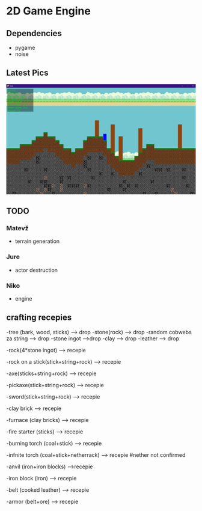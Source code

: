 # 2D Game Engine

## Dependencies

- pygame
- noise

## Latest Pics

![image](docs/images/image.png)

## TODO

### Matevž

- terrain generation

### Jure

- actor destruction

### Niko

- engine

## crafting recepies

-tree (bark, wood, sticks) --> drop
-stone(rock) --> drop
-random cobwebs za string --> drop
-stone ingot -->drop
-clay --> drop
-leather --> drop

-rock(4*stone ingot) --> recepie

-rock on a stick(stick+string+rock) --> recepie

-axe(sticks+string+rock) --> recepie

-pickaxe(stick+string+rock) --> recepie

-sword(stick+string+rock) --> recepie

-clay brick --> recepie

-furnace (clay bricks) --> recepie

-fire starter (sticks) --> recepie

-burning torch (coal+stick) --> recepie

-infnite torch (coal+stick+netherrack) --> recepie  #nether not confirmed

-anvil (iron+iron blocks) -->recepie

-iron block (iron) --> recepie

-belt (cooked leather) --> recepie

-armor (belt+ore) --> recepie
